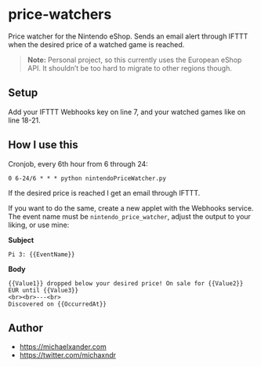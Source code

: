 # price-watchers

Price watcher for the Nintendo eShop. Sends an email alert through IFTTT when the desired price of a watched game is reached.

> __Note:__ Personal project, so this currently uses the European eShop API. It shouldn’t be too hard to migrate to other regions though.

## Setup

Add your IFTTT Webhooks key on line 7, and your watched games like on line 18-21.

## How I use this

Cronjob, every 6th hour from 6 through 24:

```
0 6-24/6 * * * python nintendoPriceWatcher.py
```

If the desired price is reached I get an email through IFTTT.

If you want to do the same, create a new applet with the Webhooks service. The event name must be `nintendo_price_watcher`, adjust the output to your liking, or use mine:

__Subject__

`Pi 3: {{EventName}}`

__Body__

```
{{Value1}} dropped below your desired price! On sale for {{Value2}} EUR until {{Value3}}
<br><br>---<br>
Discovered on {{OccurredAt}}
```

## Author

* https://michaelxander.com
* https://twitter.com/michaxndr